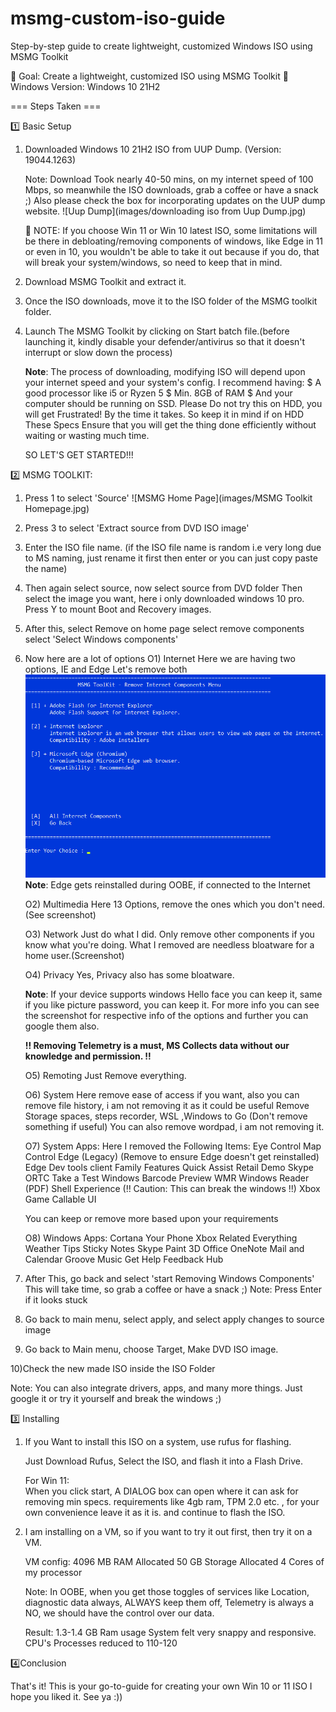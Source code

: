 # msmg-custom-iso-guide
Step-by-step guide to create lightweight, customized Windows ISO using MSMG Toolkit

🎯 Goal: Create a lightweight, customized ISO using MSMG Toolkit
🔧 Windows Version: Windows 10 21H2

=== Steps Taken ===

1️⃣ Basic Setup

1) Downloaded Windows 10 21H2 ISO from UUP Dump. (Version: 19044.1263)
  
   Note: Download Took nearly 40-50 mins, on my internet speed of 100 Mbps, so meanwhile
         the ISO downloads, grab a coffee or have a snack ;)
         Also please check the box for incorporating updates on the UUP dump website.
        ![Uup Dump](images/downloading iso from Uup Dump.jpg)

   🔴 NOTE: If you choose Win 11 or Win 10 latest ISO, some limitations will be there in debloating/removing components
           of windows, like Edge in 11 or even in 10, you wouldn't be able to take it out because if you do, that will
           break your system/windows, so need to keep that in mind. 

2) Download MSMG Toolkit and extract it.

3) Once the ISO downloads, move it to the ISO folder of the MSMG toolkit folder. 

4) Launch The MSMG Toolkit by clicking on Start batch file.(before launching it, kindly disable your defender/antivirus so that 
                            it doesn't interrupt or slow down the process)
  
   **Note**: The process of downloading, modifying ISO will depend upon your internet speed and your system's config.
         I recommend having:
          $ A good processor like i5 or Ryzen 5 
          $ Min. 8GB of RAM
          $ And your computer should be running on SSD. Please Do not try this on HDD, you will get Frustrated!
            By the time it takes. So keep it in mind if on HDD
         These Specs Ensure that you will get the thing done efficiently without waiting or wasting much time.
   
   SO LET'S GET STARTED!!!

2️⃣ MSMG TOOLKIT:

1) Press 1 to select 'Source'
![MSMG Home Page](images/MSMG Toolkit Homepage.jpg)
2) Press 3 to select 'Extract source from DVD ISO image'

3) Enter the ISO file name. (if the ISO file name is random i.e very long due to MS naming, just rename it first then enter
                             or you can just copy paste the name)

4) Then again select source, now select source from DVD folder
   Then select the image you want, here i only downloaded windows 10 pro.
   Press Y to mount Boot and Recovery images.
   
5) After this, select Remove on home page
   select remove components
  select 'Select Windows components'

6) Now here are a lot of options
   O1) Internet
        Here we are having two options, IE and Edge 
        Let's remove both
      ![O1](images/O1.png)
	 **Note**: Edge gets reinstalled during OOBE, if connected to the Internet
   
   O2) Multimedia
       	Here 13 Options, remove the ones which you don't need.
      	(See screenshot)
   
   O3) Network
       	Just do what I did. Only remove other components if you know what you're doing.
       	What I removed are needless bloatware for a home user.(Screenshot)

   O4) Privacy
       	Yes, Privacy also has some bloatware.

     **Note**: If your device supports windows Hello face you can keep it, 
           same if you like picture password, you can keep it.
           For more info you can see the screenshot for respective info 
           of the options and further you can google them also.
             
      **!! Removing Telemetry is a must, MS Collects data without our knowledge and permission. !!**

   O5) Remoting
       	Just Remove everything.
   
   O6) System
        Here remove ease of access if you want,
        also you can remove file history, i am not removing it as it could be useful
      	Remove Storage spaces, steps recorder, WSL ,Windows to Go (Don't remove something if useful)
      	You can also remove wordpad, i am not removing it.
    
   O7) System Apps:
         Here I removed the Following Items:
           Eye Control
	         Map Control
	         Edge (Legacy) (Remove to ensure Edge doesn't get reinstalled)
	         Edge Dev tools client
	         Family Features
	         Quick Assist
	         Retail Demo
           Skype ORTC
	         Take a Test
	         Windows Barcode Preview
	         WMR
	         Windows Reader (PDF)
	         Shell Experience (!! Caution: This can break the windows !!)
	         Xbox Game Callable UI

      You can keep or remove more based upon your requirements

   O8) Windows Apps:
        Cortana
	      Your Phone
	      Xbox Related Everything
	      Weather
	      Tips
	      Sticky Notes
	      Skype
	      Paint 3D
	      Office
	      OneNote
	      Mail and Calendar
	      Groove Music
	      Get Help
	      Feedback Hub

8) After This, go back and select 'start Removing Windows Components'
    This will take time, so grab a coffee or have a snack ;)
       Note: Press Enter if it looks stuck

9) Go back to main menu, select apply, and select apply changes to source image

10) Go back to Main menu, choose Target, Make DVD ISO image.

10)Check the new made ISO inside the ISO Folder

Note: You can also integrate drivers, apps, and many more things. Just google it or try it yourself and break the windows ;)

3️⃣ Installing

1) If you Want to install this ISO on a system, use rufus for flashing.

     Just Download Rufus, Select the ISO, and flash it into a Flash Drive.

     For Win 11:     
	        When you click start, A DIALOG box can open where it can ask for removing min specs. requirements
	        like 4gb ram, TPM 2.0 etc. , for your own convenience leave it as it is. and continue to flash the ISO.

2) I am installing on a VM, so if you want to try it out first, then try it on a VM.

     VM config: 4096 MB RAM
                Allocated 50 GB Storage
                Allocated 4 Cores of my processor 

     Note: In OOBE, when you get those toggles of services like Location, diagnostic data
           always, ALWAYS keep them off, Telemetry is always a NO, we should have the control over our data.

     Result:
             1.3-1.4 GB Ram usage
             System felt very snappy and responsive.
             CPU's Processes reduced to 110-120

4️⃣Conclusion

   That's it!
   This is your go-to-guide for creating your own Win 10 or 11 ISO
   I hope you liked it.
   See ya :))

